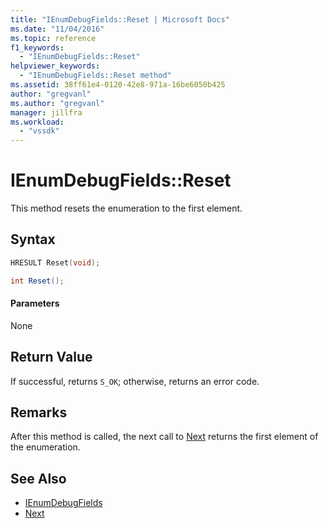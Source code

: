 ```yaml
---
title: "IEnumDebugFields::Reset | Microsoft Docs"
ms.date: "11/04/2016"
ms.topic: reference
f1_keywords:
  - "IEnumDebugFields::Reset"
helpviewer_keywords:
  - "IEnumDebugFields::Reset method"
ms.assetid: 38ff61e4-0120-42e8-971a-16be6050b425
author: "gregvanl"
ms.author: "gregvanl"
manager: jillfra
ms.workload:
  - "vssdk"
---
```

# IEnumDebugFields::Reset
This method resets the enumeration to the first element.

## Syntax

```cpp
HRESULT Reset(void);
```

```csharp
int Reset();
```

#### Parameters
 None

## Return Value
 If successful, returns `S_OK`; otherwise, returns an error code.

## Remarks
 After this method is called, the next call to [Next](../../../extensibility/debugger/reference/ienumdebugfields-next.md) returns the first element of the enumeration.

## See Also
- [IEnumDebugFields](../../../extensibility/debugger/reference/ienumdebugfields.md)
- [Next](../../../extensibility/debugger/reference/ienumdebugfields-next.md)